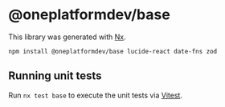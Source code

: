 # @oneplatformdev/base

This library was generated with [Nx](https://nx.dev).

```bush
npm install @oneplatformdev/base lucide-react date-fns zod
```

## Running unit tests

Run `nx test base` to execute the unit tests via [Vitest](https://vitest.dev/).
